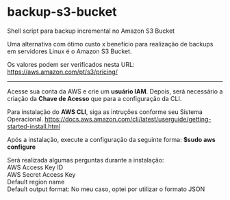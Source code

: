 # backup-s3-bucket
Shell script para backup incremental no Amazon S3 Bucket

Uma alternativa com ótimo custo x benefício para realização de backups em servidores Linux é o Amazon S3 Bucket.

Os valores podem ser verificados nesta URL: https://aws.amazon.com/pt/s3/pricing/

<hr>
Acesse sua conta da AWS e crie um <b>usuário IAM</b>. Depois, será necessário a criação da <b>Chave de Acesso</b> que para a configuração da CLI.

Para instalação do <b>AWS CLI</b>, siga as intruções conforme seu Sistema Operacional.
https://docs.aws.amazon.com/cli/latest/userguide/getting-started-install.html

Após a instalação, execute a configuração da seguinte forma: <b>$sudo aws configure</b>

Será realizada algumas perguntas durante a instalação:<br>
AWS Access Key ID<br>
AWS Secret Access Key<br>
Default region name<br>
Default output format: No meu caso, optei por utilizar o formato JSON
